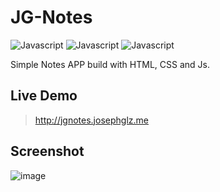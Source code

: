# JG-Notes

![Javascript](https://img.shields.io/badge/HTML5-E34F26?style=for-the-badge&logo=html5&logoColor=white)
![Javascript](https://img.shields.io/badge/CSS3-1572B6?style=for-the-badge&logo=css3&logoColor=white)
![Javascript](https://img.shields.io/badge/JavaScript-323330?style=for-the-badge&logo=javascript&logoColor=F7DF1E)


Simple Notes APP build with HTML, CSS and Js.

## Live Demo
> http://jgnotes.josephglz.me


## Screenshot

![image](https://user-images.githubusercontent.com/29137137/180095679-9304f28a-3825-427e-8ff1-0f656a2e8946.png)
